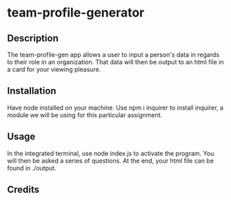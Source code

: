 # team-profile-generator

## Description
The team-profile-gen app allows a user to input a person's data in regards to their role in an organization.  That data will then be output to an html file in a card for your viewing pleasure.

## Installation
Have node installed on your machine. 
Use npm i inquirer to install inquirer, a module we will be using for this particular assignment.  


## Usage
In the integrated terminal, use node index.js to activate the program.  You will then be asked a series of questions.  At the end, your html file can be found in ./output.
  
## Credits
